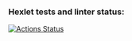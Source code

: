 ### Hexlet tests and linter status:
[![Actions Status](https://github.com/ZuevSN/python-project-83/actions/workflows/hexlet-check.yml/badge.svg)](https://github.com/ZuevSN/python-project-83/actions)
